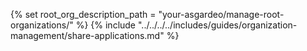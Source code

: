 {% set root_org_description_path = "your-asgardeo/manage-root-organizations/" %}
{% include "../../../../includes/guides/organization-management/share-applications.md" %}
